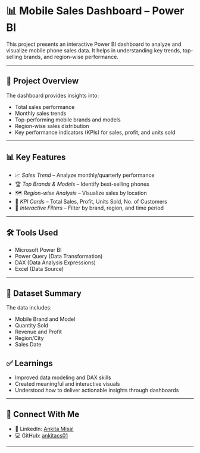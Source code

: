 # 📊 Mobile Sales Dashboard – Power BI

This project presents an interactive Power BI dashboard to analyze and visualize mobile phone sales data. It helps in understanding key trends, top-selling brands, and region-wise performance.

---

## 📌 Project Overview

The dashboard provides insights into:
- Total sales performance
- Monthly sales trends
- Top-performing mobile brands and models
- Region-wise sales distribution
- Key performance indicators (KPIs) for sales, profit, and units sold

---

## 📊 Key Features

- 📈 *Sales Trend* – Analyze monthly/quarterly performance
- 🏆 *Top Brands & Models* – Identify best-selling phones
- 🗺 *Region-wise Analysis* – Visualize sales by location
- 🎯 *KPI Cards* – Total Sales, Profit, Units Sold, No. of Customers
- 🔎 *Interactive Filters* – Filter by brand, region, and time period

---

## 🛠 Tools Used

- Microsoft Power BI
- Power Query (Data Transformation)
- DAX (Data Analysis Expressions)
- Excel (Data Source)

---

## 📂 Dataset Summary

The data includes:
- Mobile Brand and Model
- Quantity Sold
- Revenue and Profit
- Region/City
- Sales Date

## ✅ Learnings

- Improved data modeling and DAX skills
- Created meaningful and interactive visuals
- Understood how to deliver actionable insights through dashboards

---

## 🔗 Connect With Me

- 🔗 LinkedIn: [Ankita Misal](https://www.linkedin.com/in/ankita-misal-536408184)  
- 💻 GitHub: [ankitacs01](https://github.com/ankitacs01)

---
